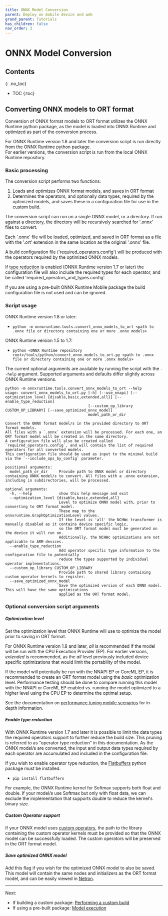 ```yaml
---
title: ONNX Model Conversion
parent: Deploy on mobile device and web
grand_parent: Tutorials
has_children: false
nav_order: 3
---
```


# ONNX Model Conversion

## Contents
{: .no_toc}

* TOC
{:toc}

## Converting ONNX models to ORT format 

Conversion of ONNX format models to ORT format utilizes the ONNX Runtime python package, as the model is loaded into ONNX Runtime and optimized as part of the conversion process. 

For ONNX Runtime version 1.8 and later the conversion script is run directly from the ONNX Runtime python package.<br>
For earlier versions, the conversion script is run from the local ONNX Runtime repository.

### Basic processing

The conversion script performs two functions:
  1. Loads and optimizes ONNX format models, and saves in ORT format
  2. Determines the operators, and optionally data types, required by the optimized models, and saves these in a configuration file for use in the custom build.


The conversion script can run on a single ONNX model, or a directory. If run against a directory, the directory will be recursively searched for '.onnx' files to convert. 

Each '.onnx' file will be loaded, optimized, and saved in ORT format as a file with the '.ort' extension in the same location as the original '.onnx' file.

A build configuration file ('required_operators.config') will be produced with the operators required by the optimized ONNX models.

If [type reduction](#enable-type-reduction) is enabled (ONNX Runtime version 1.7 or later) the configuration file will also include the required types for each operator, and be called 'required_operators_and_types.config'.

If you are using a pre-built ONNX Runtime Mobile package the build configuration file is not used and can be ignored. 

### Script usage

ONNX Runtime version 1.8 or later:
  - `python -m onnxruntime.tools.convert_onnx_models_to_ort <path to .onnx file or directory containing one or more .onnx models>`

ONNX Runtime version 1.5 to 1.7:
  - `python <ONNX Runtime repository root>/tools/python/convert_onnx_models_to_ort.py <path to .onnx file or directory containing one or more .onnx models>`

The current optional arguments are available by running the script with the `--help` argument.
Supported arguments and defaults differ slightly across ONNX Runtime versions.

```
python -m onnxruntime.tools.convert_onnx_models_to_ort --help
usage: convert_onnx_models_to_ort.py [-h] [--use_nnapi] [--optimization_level {disable,basic,extended,all}] [--enable_type_reduction]
                                     [--custom_op_library CUSTOM_OP_LIBRARY] [--save_optimized_onnx_model]
                                     model_path_or_dir

Convert the ONNX format model/s in the provided directory to ORT format models. 
All files with a `.onnx` extension will be processed. For each one, an ORT format model will be created in the same directory. 
A configuration file will also be created called `required_operators.config`, and will contain the list of required operators for all converted models. 
This configuration file should be used as input to the minimal build via the `--include_ops_by_config` parameter.

positional arguments:
  model_path_or_dir     Provide path to ONNX model or directory containing ONNX model/s to convert. All files with a .onnx extension, including in subdirectories, will be processed.

optional arguments:
  -h, --help            show this help message and exit
  --optimization_level {disable,basic,extended,all}
                        Level to optimize ONNX model with, prior to converting to ORT format model. 
                        These map to the onnxruntime.GraphOptimizationLevel values. 
                        If the level is 'all' the NCHWc transformer is manually disabled as it contains device specific logic, 
                        so the ORT format model must be generated on the device it will run on. 
                        Additionally, the NCHWc optimizations are not applicable to ARM devices.
  --enable_type_reduction
                        Add operator specific type information to the configuration file to potentially 
                        reduce the types supported by individual operator implementations.
  --custom_op_library CUSTOM_OP_LIBRARY
                        Provide path to shared library containing custom operator kernels to register.
  --save_optimized_onnx_model
                        Save the optimized version of each ONNX model. This will have the same optimizations 
                        applied as the ORT format model.
```

### Optional conversion script arguments

##### Optimization level

Set the optimization level that ONNX Runtime will use to optimize the model prior to saving in ORT format.

For ONNX Runtime version 1.8 and later, *all* is recommended if the model will be run with the CPU Execution Provider (EP).
For earlier versions, *extended* is recommended, as the *all* level previously included device specific optimizations that would limit the portability of the model.

If the model will potentially be run with the NNAPI EP or CoreML EP, it is recommended to create an ORT format model using the *basic* optimization level. Performance testing should be done to compare running this model with the NNAPI or CoreML EP enabled vs. running the model optimized to a higher level using the CPU EP to determine the optimal setup. 

See the documentation on [performance tuning mobile scenarios](../../performance/mobile-performance-tuning.md) for in-depth information.

##### Enable type reduction

With ONNX Runtime version 1.7 and later it is possible to limit the data types the required operators support to further reduce the build size. This pruning is referred to as "operator type reduction" in this documentation. As the ONNX model/s are converted, the input and output data types required by each operator are accumulated and included in the configuration file. 

If you wish to enable operator type reduction, the [Flatbuffers](https://google.github.io/flatbuffers/) python package must be installed.
  - `pip install flatbuffers`

For example, the ONNX Runtime kernel for Softmax supports both float and double. If your model/s use Softmax but only with float data, we can exclude the implementation that supports double to reduce the kernel's binary size. 

##### Custom Operator support

If your ONNX model uses [custom operators](../../reference/operators/add-custom-op.md), the path to the library containing the custom operator kernels must be provided so that the ONNX model can be successfully loaded. The custom operators will be preserved in the ORT format model.

##### Save optimized ONNX model

Add this flag if you wish for the optimized ONNX model to also be saved. This model will contain the same nodes and initializers as the ORT format model, and can be easily viewed in [Netron](https://netron.app/).

-------

Next: 
* If building a custom package: [Performing a custom build](./custom-build.md)
* If using a pre-built package: [Model execution](./model-execution.md)
